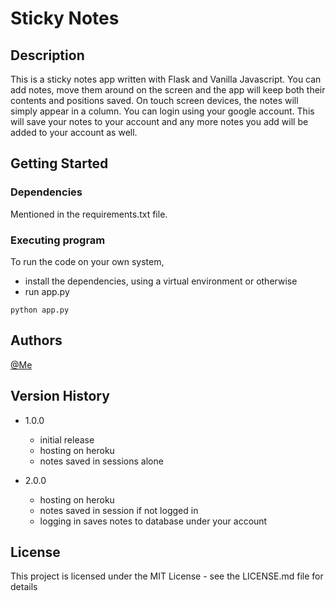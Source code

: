 # Sticky Notes

## Description

This is a sticky notes app written with Flask and Vanilla Javascript. You can add notes, move them around on the screen and the app will keep both their contents and positions saved. On touch screen devices, the notes will simply appear in a column. You can login using your google account. This will save your notes to your account and any more notes you add will be added to your account as well.

## Getting Started

### Dependencies

Mentioned in the requirements.txt file.

### Executing program

To run the code on your own system,

- install the dependencies, using a virtual environment or otherwise
- run app.py

```
python app.py
```

## Authors

[@Me](https://github.com/mdanyalmalik)

## Version History

- 1.0.0

  - initial release
  - hosting on heroku
  - notes saved in sessions alone

- 2.0.0
  - hosting on heroku
  - notes saved in session if not logged in
  - logging in saves notes to database under your account

## License

This project is licensed under the MIT License - see the LICENSE.md file for details
